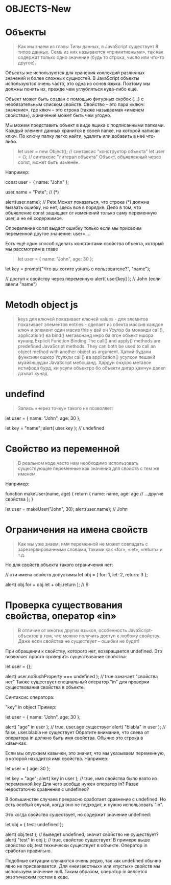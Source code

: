 # OBJECTS-New
# Объекты

> Как мы знаем из главы Типы данных, в JavaScript существует 8 типов данных. Семь из них называются «примитивными», так как содержат только одно значение (будь то строка, число или что-то другое).

Объекты же используются для хранения коллекций различных значений и более сложных сущностей. В JavaScript объекты используются очень часто, это одна из основ языка. Поэтому мы должны понять их, прежде чем углубляться куда-либо ещё.

Объект может быть создан с помощью фигурных скобок {…} с необязательным списком свойств. Свойство – это пара «ключ: значение», где ключ – это строка (также называемая «именем свойства»), а значение может быть чем угодно.

Мы можем представить объект в виде ящика с подписанными папками. Каждый элемент данных хранится в своей папке, на которой написан ключ. По ключу папку легко найти, удалить или добавить в неё что-либо.

> let user = new Object(); // синтаксис "конструктор объекта"
> let user = {}; // синтаксис "литерал объекта"
> Объект, объявленный через const, может быть изменён.

Например:

const user = {
name: "John"
};

user.name = "Pete"; // (\*)

alert(user.name); // Pete
Может показаться, что строка (\*) должна вызвать ошибку, но нет, здесь всё в порядке. Дело в том, что объявление const защищает от изменений только саму переменную user, а не её содержимое.

Определение const выдаст ошибку только если мы присвоим переменной другое значение: user=....

Есть ещё один способ сделать константами свойства объекта, который мы рассмотрим в главе

> let user = {
> name: "John",
> age: 30
> };

let key = prompt("Что вы хотите узнать о пользователе?", "name");

// доступ к свойству через переменную
alert( user[key] ); // John (если ввели "name")

# Metodh object js

> keys для ключей показивает ключей
> values - для элемнтов показивает элементов
> entries - сделает из обекта массив каждое ключ и элемент один масив
> this у вай он
> Усулҳо ба монанди call(), application() ва bind() метавонанд инро ба ягон объект ишора кунанд
> Explicit Function Binding
> The call() and apply() methods are predefined JavaScript methods.
> They can both be used to call an object method with another object as argument.
> Ҳатмӣ будани функсияи ошкор
> Усулҳои call() ва application() усулҳои пешакӣ муайяншудаи JavaScript мебошанд.
> Ҳардуи онҳоро метавон истифода бурд, ки усули объектро бо объекти дигар ҳамчун далел даъват кунад.

# undefind

> Запись «через точку» такого не позволяет:

let user = {
name: "John",
age: 30
};

let key = "name";
alert( user.key ); // undefined

# Свойство из переменной

> В реальном коде часто нам необходимо использовать существующие переменные как значения для свойств с тем же именем.

Например:

function makeUser(name, age) {
return {
name: name,
age: age
// ...другие свойства
};
}

let user = makeUser("John", 30);
alert(user.name); // John

# Ограничения на имена свойств

> Как мы уже знаем, имя переменной не может совпадать с зарезервированными словами, такими как «for», «let», «return» и т.д.

Но для свойств объекта такого ограничения нет:

// эти имена свойств допустимы
let obj = {
for: 1,
let: 2,
return: 3
};

alert( obj.for + obj.let + obj.return ); // 6

# Проверка существования свойства, оператор «in»

> В отличие от многих других языков, особенность JavaScript-объектов в том, что можно получить доступ к любому свойству. Даже если свойства не существует – ошибки не будет!

При обращении к свойству, которого нет, возвращается undefined. Это позволяет просто проверить существование свойства:

let user = {};

alert( user.noSuchProperty === undefined ); // true означает "свойства нет"
Также существует специальный оператор "in" для проверки существования свойства в объекте.

Синтаксис оператора:

"key" in object
Пример:

let user = { name: "John", age: 30 };

alert( "age" in user ); // true, user.age существует
alert( "blabla" in user ); // false, user.blabla не существует
Обратите внимание, что слева от оператора in должно быть имя свойства. Обычно это строка в кавычках.

Если мы опускаем кавычки, это значит, что мы указываем переменную, в которой находится имя свойства. Например:

let user = { age: 30 };

let key = "age";
alert( key in user ); // true, имя свойства было взято из переменной key
Для чего вообще нужен оператор in? Разве недостаточно сравнения с undefined?

В большинстве случаев прекрасно сработает сравнение с undefined. Но есть особый случай, когда оно не подходит, и нужно использовать "in".

Это когда свойство существует, но содержит значение undefined:

let obj = {
test: undefined
};

alert( obj.test ); // выведет undefined, значит свойство не существует?
alert( "test" in obj ); // true, свойство существует!
В примере выше свойство obj.test технически существует в объекте. Оператор in сработал правильно.

Подобные ситуации случаются очень редко, так как undefined обычно явно не присваивается. Для «неизвестных» или «пустых» свойств мы используем значение null. Таким образом, оператор in является экзотическим гостем в коде.
